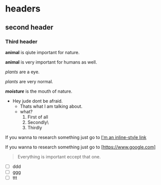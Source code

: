 # headers

## second header

### Third header

**animal** is qiute important for nature.

__animal__ is very important for humans as well.

*plants* are a eye.

_plants_ are very normal.

***moisture*** is the mouth of nature.

- Hey jude dont be afraid.
  - Thats what I am talking about.
  - what?
    1. First of all
    2. Secondly\
    4. Thirdly

If you wanna to research something just go to [I'm an inline-style link](https://www.google.com "Google's Homepage" )


If you wanna to research something just go to [https://www.google.com]

> Everything is important eccept that one.
- [ ] ddd
- [ ] ggg
- [ ] ttt
